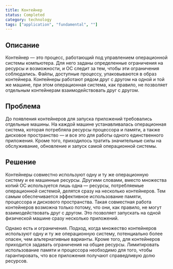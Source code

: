 ```yaml
---
title: Контейнер
status: Completed
category: technology
tags: ["application", "fundamental", ""]
---
```


## Описание

Контейнер — это процесс, работающий под управлением операционной системы компьютера. 
Для него заданы определенные ограничения на ресурсы и возможности, и ОС следит за тем, чтобы эти ограничения соблюдались.
Файлы, доступные процессу, упаковываются в образ контейнера.
Контейнеры работают рядом друг с другом на одной и той же машине, 
при этом операционная система, как правило, не позволяет отдельным контейнерам взаимодействовать друг с другом.

## Проблема

До появления контейнеров для запуска приложений требовались отдельные машины.
На каждой машине устанавливалась операционная система, которая потребляла ресурсы процессора и памяти, а также дисковое пространство — и все это для работы одного единственного приложения.
Кроме того, приходилось тратить значительные силы на обслуживание, обновление и запуск самой операционной системы.

## Решение

Контейнеры совместно используют одну и ту же операционную систему и ее машинные ресурсы. 
Другими словами, вместо множества копий ОС используется лишь одна — 
ресурсы, потребляемые операционной системой, делятся сразу на несколько контейнеров. 
Тем самым обеспечивается эффективное использование памяти, процессора и дискового пространства.
Такая совместная работа контейнеров возможна только потому, что они, как правило, не могут взаимодействовать друг с другом.
Это позволяет запускать на одной физической машине сразу несколько приложений.

Однако есть и ограничения.
Подход, когда множество контейнеров используют одну и ту же операционную систему, потенциально более опасен, чем альтернативные варианты.
Кроме того, для контейнеров приходится задавать ограничения на общие ресурсы.
Лимитировать использование памяти и процессора необходимо для того, чтобы гарантировать, что все приложения получают справедливую долю ресурсов.
